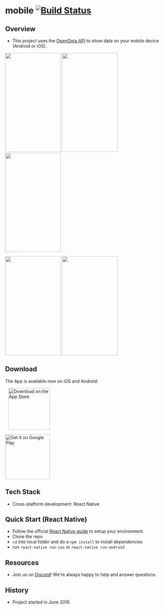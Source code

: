# mobile  [![Build Status](https://travis-ci.org/odota/mobile.svg?branch=master)](https://travis-ci.org/odota/mobile)

## Overview

* This project uses the [OpenDota API](https://docs.opendota.com/) to show data on your mobile device (Android or iOS).

<img src="https://i.imgur.com/3YlIvId.png" height="320" width="180"/> <img src="https://i.imgur.com/64FC8jR.png" height="320" width="180"/> <img src="https://i.imgur.com/JXYHXMx.png" height="320" width="180"/>

<img src="https://i.imgur.com/A3Zbo6Q.png" height="320" width="180"/> <img src="https://i.imgur.com/U9bveMh.png" height="320" width="180"/>

## Download

The App is available now on iOS and Android:

<a href="https://itunes.apple.com/us/app/opendota/id1354762555?mt=8"><img alt='Download on the App Store' src='https://linkmaker.itunes.apple.com/assets/shared/badges/en-us/appstore-lrg.svg' width="135" hspace="10"/></a>

<a href='https://play.google.com/store/apps/details?id=com.opendota.mobile&pcampaignid=MKT-Other-global-all-co-prtnr-py-PartBadge-Mar2515-1' ><img alt='Get it on Google Play' src='https://play.google.com/intl/en_us/badges/images/generic/en_badge_web_generic.png' width="145"/></a>

## Tech Stack

* Cross-platform development: React Native

## Quick Start (React Native)

* Follow the official [React Native guide](https://facebook.github.io/react-native/docs/getting-started.html) to setup your environment.
* Clone the repo
* `cd` into local folder and do a `npm install` to install dependencies
* run `react-native run-ios` or `react-native run-android`

## Resources

* Join us on [Discord](https://discord.gg/0o5SQGbXuWCNDcaF)! We're always happy to help and answer questions.

## History

* Project started in June 2016
